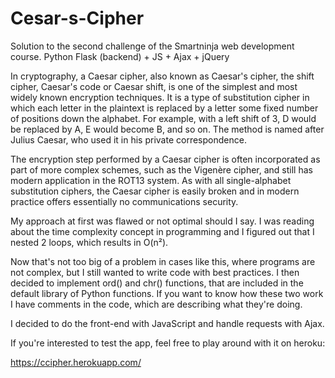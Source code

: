 # Cesar-s-Cipher
Solution to the second challenge of the Smartninja web development course. Python Flask (backend) + JS + Ajax + jQuery

In cryptography, a Caesar cipher, also known as Caesar's cipher, the shift cipher, Caesar's code or Caesar shift, is one of the simplest and most widely known encryption techniques.
It is a type of substitution cipher in which each letter in the plaintext is replaced by a letter some fixed number of positions down the alphabet. For example, with a left shift of 3, D would be replaced by A, E would become B, and so on. The method is named after Julius Caesar, who used it in his private correspondence.

The encryption step performed by a Caesar cipher is often incorporated as part of more complex schemes, such as the Vigenère cipher, and still has modern application in the ROT13 system. As with all single-alphabet substitution ciphers, the Caesar cipher is easily broken and in modern practice offers essentially no communications security.

My approach at first was flawed or not optimal should I say. I was reading about the time complexity concept in programming and I figured out that I nested 2 loops, which results in O(n²).

Now that's not too big of a problem in cases like this, where programs are not complex, but I still wanted to write code with best practices. I then decided to implement ord() and chr() functions, that are included in the default library of Python functions. If you want to know how these two work I have comments in the code, which are describing what they're doing.

I decided to do the front-end with JavaScript and handle requests with Ajax.

If you're interested to test the app, feel free to play around with it on heroku:

https://ccipher.herokuapp.com/
